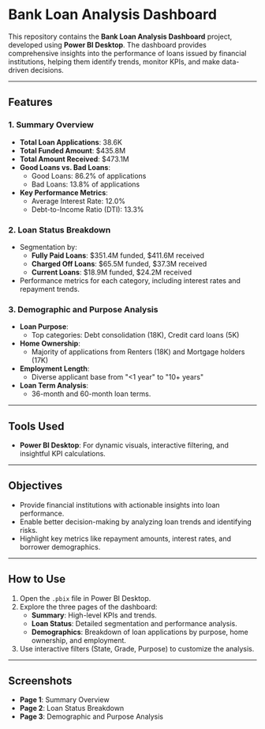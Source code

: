 # Bank Loan Analysis Dashboard

This repository contains the **Bank Loan Analysis Dashboard** project, developed using **Power BI Desktop**. The dashboard provides comprehensive insights into the performance of loans issued by financial institutions, helping them identify trends, monitor KPIs, and make data-driven decisions.

---

## Features

### 1. **Summary Overview**
- **Total Loan Applications**: 38.6K
- **Total Funded Amount**: $435.8M
- **Total Amount Received**: $473.1M
- **Good Loans vs. Bad Loans**:
  - Good Loans: 86.2% of applications
  - Bad Loans: 13.8% of applications
- **Key Performance Metrics**:
  - Average Interest Rate: 12.0%
  - Debt-to-Income Ratio (DTI): 13.3%

### 2. **Loan Status Breakdown**
- Segmentation by:
  - **Fully Paid Loans**: $351.4M funded, $411.6M received
  - **Charged Off Loans**: $65.5M funded, $37.3M received
  - **Current Loans**: $18.9M funded, $24.2M received
- Performance metrics for each category, including interest rates and repayment trends.

### 3. **Demographic and Purpose Analysis**
- **Loan Purpose**:
  - Top categories: Debt consolidation (18K), Credit card loans (5K)
- **Home Ownership**:
  - Majority of applications from Renters (18K) and Mortgage holders (17K)
- **Employment Length**:
  - Diverse applicant base from "<1 year" to "10+ years"
- **Loan Term Analysis**:
  - 36-month and 60-month loan terms.

---

## Tools Used
- **Power BI Desktop**: For dynamic visuals, interactive filtering, and insightful KPI calculations.

---

## Objectives
- Provide financial institutions with actionable insights into loan performance.
- Enable better decision-making by analyzing loan trends and identifying risks.
- Highlight key metrics like repayment amounts, interest rates, and borrower demographics.

---

## How to Use
1. Open the `.pbix` file in Power BI Desktop.
2. Explore the three pages of the dashboard:
   - **Summary**: High-level KPIs and trends.
   - **Loan Status**: Detailed segmentation and performance analysis.
   - **Demographics**: Breakdown of loan applications by purpose, home ownership, and employment.
3. Use interactive filters (State, Grade, Purpose) to customize the analysis.

---

## Screenshots
- **Page 1**: Summary Overview
- **Page 2**: Loan Status Breakdown
- **Page 3**: Demographic and Purpose Analysis

